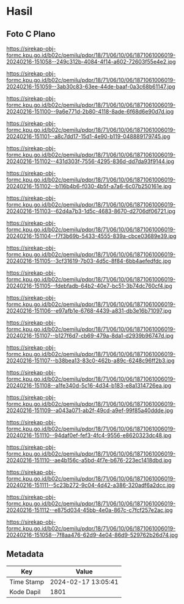 # Hasil

## Foto C Plano

https://sirekap-obj-formc.kpu.go.id/b02c/pemilu/pdpr/18/71/06/10/06/1871061006019-20240216-151058--249c312b-4084-4f14-a602-72603f55e4e2.jpg

https://sirekap-obj-formc.kpu.go.id/b02c/pemilu/pdpr/18/71/06/10/06/1871061006019-20240216-151059--3ab30c83-63ee-44de-baaf-0a3c68b61147.jpg

https://sirekap-obj-formc.kpu.go.id/b02c/pemilu/pdpr/18/71/06/10/06/1871061006019-20240216-151100--9a6e771d-2b80-4118-8ade-6f68d6e90d7d.jpg

https://sirekap-obj-formc.kpu.go.id/b02c/pemilu/pdpr/18/71/06/10/06/1871061006019-20240216-151101--a8c7dd17-15d1-4e90-b119-048889179745.jpg

https://sirekap-obj-formc.kpu.go.id/b02c/pemilu/pdpr/18/71/06/10/06/1871061006019-20240216-151102--431d303f-7556-4295-836d-dd7da93f9144.jpg

https://sirekap-obj-formc.kpu.go.id/b02c/pemilu/pdpr/18/71/06/10/06/1871061006019-20240216-151102--b116b4b6-f030-4b5f-a7a6-6c07b250161e.jpg

https://sirekap-obj-formc.kpu.go.id/b02c/pemilu/pdpr/18/71/06/10/06/1871061006019-20240216-151103--62d4a7b3-1d5c-4683-8670-d2706df06721.jpg

https://sirekap-obj-formc.kpu.go.id/b02c/pemilu/pdpr/18/71/06/10/06/1871061006019-20240216-151104--f7f3b69b-5433-4555-839a-cbce03689e39.jpg

https://sirekap-obj-formc.kpu.go.id/b02c/pemilu/pdpr/18/71/06/10/06/1871061006019-20240216-151105--3cf31619-7b03-4d5c-8f84-6bb4aefedfdc.jpg

https://sirekap-obj-formc.kpu.go.id/b02c/pemilu/pdpr/18/71/06/10/06/1871061006019-20240216-151105--fdebfadb-64b2-40e7-bc51-3b74dc760cf4.jpg

https://sirekap-obj-formc.kpu.go.id/b02c/pemilu/pdpr/18/71/06/10/06/1871061006019-20240216-151106--e97afb1e-6768-4439-a831-db3e16b71097.jpg

https://sirekap-obj-formc.kpu.go.id/b02c/pemilu/pdpr/18/71/06/10/06/1871061006019-20240216-151107--b127f6d7-cb69-479a-8da1-d2939b96747d.jpg

https://sirekap-obj-formc.kpu.go.id/b02c/pemilu/pdpr/18/71/06/10/06/1871061006019-20240216-151107--b38bea13-83c0-462b-a89c-6248c96ff2b3.jpg

https://sirekap-obj-formc.kpu.go.id/b02c/pemilu/pdpr/18/71/06/10/06/1871061006019-20240216-151108--a1fe340d-5c16-4d34-b183-e8a1314726ea.jpg

https://sirekap-obj-formc.kpu.go.id/b02c/pemilu/pdpr/18/71/06/10/06/1871061006019-20240216-151109--a043a071-ab2f-49cd-a9ef-99f85a40ddde.jpg

https://sirekap-obj-formc.kpu.go.id/b02c/pemilu/pdpr/18/71/06/10/06/1871061006019-20240216-151110--94daf0ef-fef3-4fc4-9556-e8620323dc48.jpg

https://sirekap-obj-formc.kpu.go.id/b02c/pemilu/pdpr/18/71/06/10/06/1871061006019-20240216-151110--ae4b156c-a5bd-4f7e-b676-223ec1418dbd.jpg

https://sirekap-obj-formc.kpu.go.id/b02c/pemilu/pdpr/18/71/06/10/06/1871061006019-20240216-151111--5c23b272-9c04-4d42-a386-320adf6a2dcc.jpg

https://sirekap-obj-formc.kpu.go.id/b02c/pemilu/pdpr/18/71/06/10/06/1871061006019-20240216-151112--e875d034-45bb-4e0a-867c-c7fcf257e2ac.jpg

https://sirekap-obj-formc.kpu.go.id/b02c/pemilu/pdpr/18/71/06/10/06/1871061006019-20240216-151058--7f8aa476-62d9-4e04-86d9-529762b26d74.jpg


## Metadata

| Key        | Value               |
| ---------- | ------------------- |
| Time Stamp | 2024-02-17 13:05:41 |
| Kode Dapil | 1801                |



